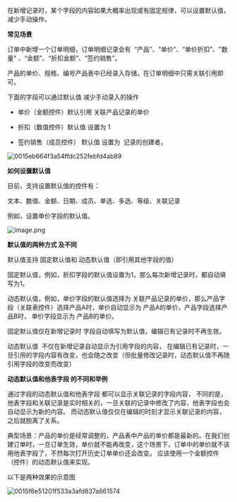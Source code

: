 在新增记录时，某个字段的内容如果大概率出现或有固定规律，可以设置默认值，减少手动操作。

**常见场景**

订单中新增一个订单明细，订单明细记录会有  “产品”、“单价”、“单价折扣”、"数量" 、“金额”、“折扣金额”、“签约销售”。

产品的单价、规格、编号产品表中已经录入存储，在订单明细中只需关联引用即可。

下面的字段可以通过默认值 减少手动录入的操作

*   单价（金额控件）默认引用 关联产品记录的单价
    
*   折扣（数值控件）默认值 设置为 1
    
*   签约销售（成员控件） 默认值 设置为  记录的创建者。

![0015eb664f3a54ffdc252febfd4ab89](https://files.kf5.com/attachments/download/1343/9055282/0015eb664f3a54ffdc252febfd4ab89/)


**如何设置默认值**

目前，支持设置默认值的控件有：

文本、数值、金额、日期、成员、单选、多选、等级、关联记录 

例如，设置单价字段的默认值。

![image.png](https://files.kf5.com/attachments/download/1343/9055733/0015eb66d8184cdeb829169678b1d1b/)


**默认值的两种方式 及不同**

默认值支持 固定默认值和 动态默认值（即引用其他字段的值）

固定默认值，例如，折扣字段的默认值设置为1，那么每次新增记录时，都自动填写为1。

动态默认值，例如，单价字段的默认值选择为 关联产品记录的单价，那么产品字段（关联表控件）选择产品A时，单价自动显示为 产品A的单价，产品字段选择产品B时， 单价字段显示为 产品B的单价。

固定默认值仅在新增记录时 字段自动填写为默认值，编辑已有记录时不再生效。

动态默认值  不仅在新增记录自动显示为引用字段的内容， 在编辑已有记录时，一旦引用的字段内容有改变，也会随之改变（但批量修改记录时，动态默认值不再随引用字段的改变而改变）


**动态默认值和他表字段 的不同和举例**

通过字段的动态默认值和他表字段 都可以显示关联记录的字段内容， 不同的是，他表字段和关联记录是实时相关的，一旦关联的记录中修改了内容，他表字段也会自动显示为新的内容。 而动态默认值仅仅在编辑的时刻才显示关联记录的内容，之后就脱离了关系。

典型场景：产品的单价是经常调整的，产品表中产品的单价都是最新的。在我们创建订单时，一旦订单生效，单价就不能再改变，这个场景下，订单中的单价就不该用他表字段了，不然每次打开历史订单单价还会改变。 应该使用一个金额控件（控件）的动态默认值来实现。

以下是两种效果的示意图

![0015f8e51201f533a3afd837a861574](https://files.kf5.com/attachments/download/1343/10584291/0015f8e51201f533a3afd837a861574/)